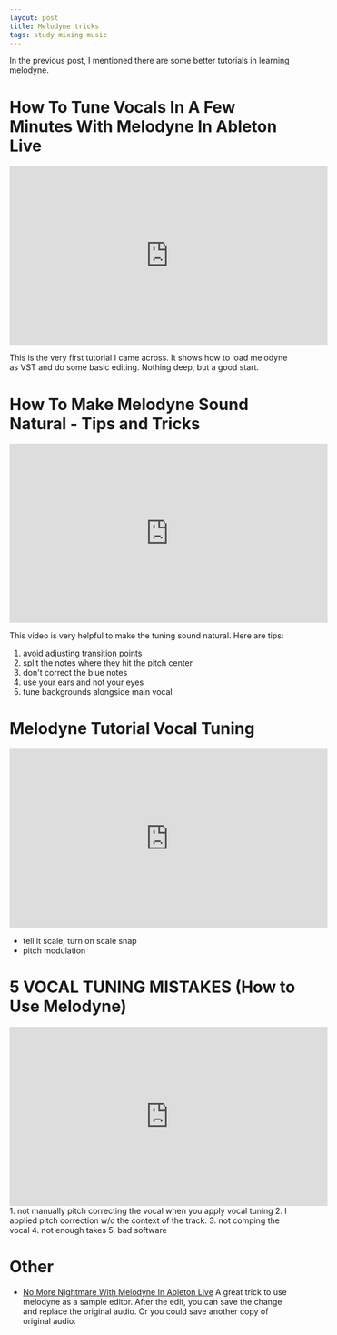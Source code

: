 ```yaml
---
layout: post
title: Melodyne tricks
tags: study mixing music
---
```


In the previous post, I mentioned there are some better tutorials in learning melodyne.

# How To Tune Vocals In A Few Minutes With Melodyne In Ableton Live

<iframe width="560" height="315" src="https://www.youtube.com/embed/I9111O2fq1I?si=DntCiLbtGScMUBqQ" title="YouTube video player" frameborder="0" allow="accelerometer; autoplay; clipboard-write; encrypted-media; gyroscope; picture-in-picture; web-share" allowfullscreen></iframe>

This is the very first tutorial I came across. It shows how to load melodyne as VST and do some basic editing. Nothing deep, but a good start.

# How To Make Melodyne Sound Natural - Tips and Tricks

<iframe width="560" height="315" src="https://www.youtube.com/embed/APs_IEOgTxo?si=s-Hzs8tJP8exOHGd" title="YouTube video player" frameborder="0" allow="accelerometer; autoplay; clipboard-write; encrypted-media; gyroscope; picture-in-picture; web-share" allowfullscreen></iframe>

This video is very helpful to make the tuning sound natural. Here are tips:
1. avoid adjusting transition points
2. split the notes where they hit the pitch center
3. don't correct the blue notes
4. use your ears and not your eyes
5. tune backgrounds alongside main vocal

# Melodyne Tutorial Vocal Tuning

<iframe width="560" height="315" src="https://www.youtube.com/embed/o8k9mRX-4WE?si=T9u3Nn8s3HcRyF3K" title="YouTube video player" frameborder="0" allow="accelerometer; autoplay; clipboard-write; encrypted-media; gyroscope; picture-in-picture; web-share" allowfullscreen></iframe>

- tell it scale, turn on scale snap
- pitch modulation

# 5 VOCAL TUNING MISTAKES (How to Use Melodyne)
<iframe width="560" height="315" src="https://www.youtube.com/embed/9v3BZgl8xik?si=HaKMovGOiNegZMyf" title="YouTube video player" frameborder="0" allow="accelerometer; autoplay; clipboard-write; encrypted-media; gyroscope; picture-in-picture; web-share" allowfullscreen></iframe>
1. not manually pitch correcting the vocal when you apply vocal tuning
2. I applied pitch correction w/o the context of the track.
3. not comping the vocal
4. not enough takes
5. bad software

# Other
- [No More Nightmare With Melodyne In Ableton Live](https://www.youtube.com/watch?v=f7oo4i04U6Q) A great trick to use melodyne as a sample editor.  After the edit, you can save the change and replace the original audio. Or you could save another copy of original audio.
